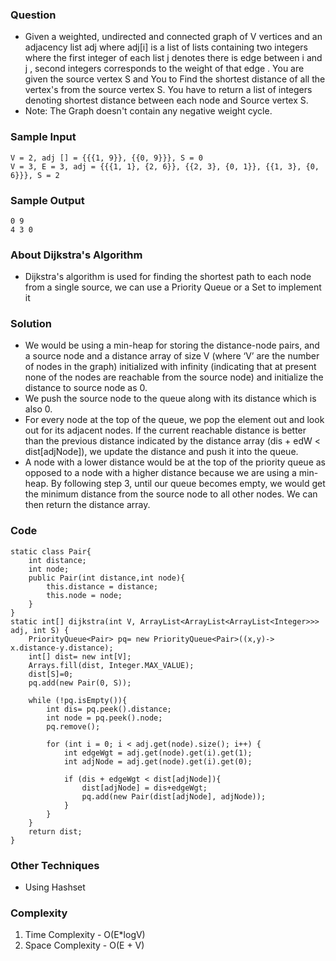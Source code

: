 ### Question
- Given a weighted, undirected and connected graph of V vertices and an adjacency list adj where adj[i] is a list of lists containing two integers where the first integer of each list j denotes there is edge between i and j , second integers corresponds to the weight of that  edge . You are given the source vertex S and You to Find the shortest distance of all the vertex's from the source vertex S. You have to return a list of integers denoting shortest distance between each node and Source vertex S. 
- Note: The Graph doesn't contain any negative weight cycle.

### Sample Input
    V = 2, adj [] = {{{1, 9}}, {{0, 9}}}, S = 0
    V = 3, E = 3, adj = {{{1, 1}, {2, 6}}, {{2, 3}, {0, 1}}, {{1, 3}, {0, 6}}}, S = 2

### Sample Output
    0 9
    4 3 0

### About Dijkstra's Algorithm
- Dijkstra's algorithm is used for finding the shortest path to each node from a single source, we can use a Priority Queue or a Set to implement it

### Solution
- We would be using a min-heap for storing the distance-node pairs, and a source node and a distance array of size V (where ‘V’ are the number of nodes in the graph) initialized with infinity (indicating that at present none of the nodes are reachable from the source node) and initialize the distance to source node as 0. 
- We push the source node to the queue along with its distance which is also 0. 
- For every node at the top of the queue, we pop the element out and look out for its adjacent nodes. If the current reachable distance is better than the previous distance indicated by the distance array (dis + edW < dist[adjNode]), we update the distance and push it into the queue. 
- A node with a lower distance would be at the top of the priority queue as opposed to a node with a higher distance because we are using a min-heap. By following step 3, until our queue becomes empty, we would get the minimum distance from the source node to all other nodes. We can then return the distance array.

### Code
    static class Pair{
        int distance;
        int node;
        public Pair(int distance,int node){
            this.distance = distance;
            this.node = node;
        }
    }
    static int[] dijkstra(int V, ArrayList<ArrayList<ArrayList<Integer>>> adj, int S) {
        PriorityQueue<Pair> pq= new PriorityQueue<Pair>((x,y)-> x.distance-y.distance);
        int[] dist= new int[V];
        Arrays.fill(dist, Integer.MAX_VALUE);
        dist[S]=0;
        pq.add(new Pair(0, S));

        while (!pq.isEmpty()){
            int dis= pq.peek().distance;
            int node = pq.peek().node;
            pq.remove();

            for (int i = 0; i < adj.get(node).size(); i++) {
                int edgeWgt = adj.get(node).get(i).get(1);
                int adjNode = adj.get(node).get(i).get(0);

                if (dis + edgeWgt < dist[adjNode]){
                    dist[adjNode] = dis+edgeWgt;
                    pq.add(new Pair(dist[adjNode], adjNode));
                }
            }
        }
        return dist;
    }

### Other Techniques
- Using Hashset

### Complexity
1. Time Complexity - O(E*logV)
2. Space Complexity - O(E + V)